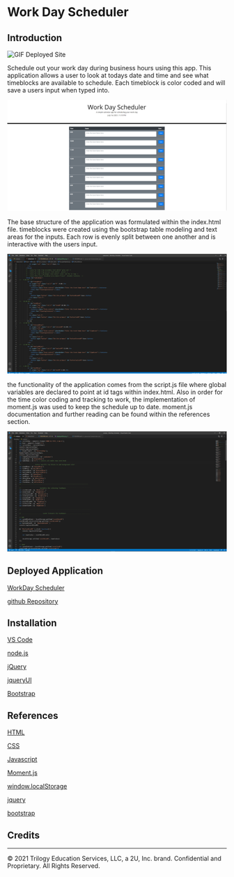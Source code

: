 # Work Day Scheduler

## Introduction 

![GIF Deployed Site](assets\images\applicationTest.gif)

Schedule out your work day during business hours using this app. This application allows a user to look at todays date and time and see what timeblocks are available to schedule. Each timeblock is color coded and will save a users input when typed into.

![Deployed application](assets\images\deployedSite.png)

The base structure of the application was formulated within the index.html file. timeblocks were created using the bootstrap table modeling and text areas for the inputs. Each row is evenly split between one another and is interactive with the users input.

![Index.html](assets\images\indexHMLsnap.png)

the functionality of the application comes from the script.js file where global variables are declared to point at id tags within index.html. Also in order for the time color coding and tracking to work, the implementation of moment.js was used to keep the schedule up to date. moment.js documentation and further reading can be found within the references section. 

![script.js](assets\images\scriptJSsnap.png)

## Deployed Application 

[WorkDay Scheduler](https://pn-barnes.github.io/WorkDay-Scheduler/)

[github Repository](https://github.com/PN-Barnes/WorkDay-Scheduler)

## Installation


[VS Code](https://code.visualstudio.com/)

[node.js](https://nodejs.org/en/)

[jQuery](https://code.jquery.com/)

[jqueryUI](https://jqueryui.com/)

[Bootstrap](https://getbootstrap.com/)

## References

[HTML](https://developer.mozilla.org/en-US/docs/Web/HTML)

[CSS](https://developer.mozilla.org/en-US/docs/Web/CSS)

[Javascript](https://developer.mozilla.org/en-US/docs/Web/JavaScript)

[Moment.js](https://momentjs.com/)

[window.localStorage](https://developer.mozilla.org/en-US/docs/Web/API/Window/localStorage)

[jquery](https://developer.mozilla.org/en-US/docs/Glossary/jQuery)

[bootstrap](https://getbootstrap.com/docs/5.0/getting-started/introduction/)

## Credits

- - -
© 2021 Trilogy Education Services, LLC, a 2U, Inc. brand. Confidential and Proprietary. All Rights Reserved.
